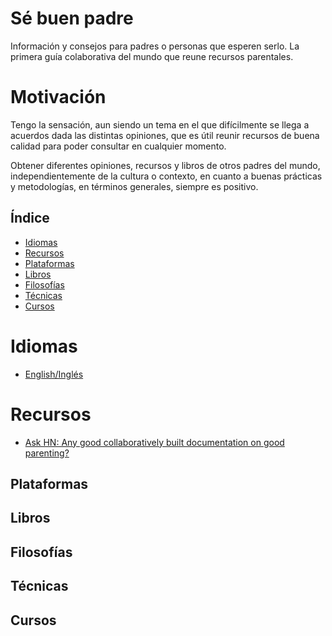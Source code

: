 # Sé buen padre
Información y consejos para padres o personas que esperen serlo.
La primera guía colaborativa del mundo que reune recursos parentales.

# Motivación
Tengo la sensación, aun siendo un tema en el que difícilmente se llega a acuerdos dada las distintas opiniones,
que es útil reunir recursos de buena calidad para poder consultar en cualquier momento.

Obtener diferentes opiniones, recursos y libros de otros padres del mundo, independientemente de la cultura o contexto,
en cuanto a buenas prácticas y metodologías, en términos generales, siempre es positivo.

## Índice

- [Idiomas](#idiomas)
- [Recursos](#recursos)
- [Plataformas](#plataformas)
- [Libros](#libros)
- [Filosofías](#filosofías)
- [Técnicas](#técnicas)
- [Cursos](#cursos)

# Idiomas
- [English/Inglés](https://github.com/davidpelayo/awesome-parenting/blob/master/README.md)

# Recursos
- [Ask HN: Any good collaboratively built documentation on good parenting?](https://news.ycombinator.com/item?id=17023693)

## Plataformas


## Libros


## Filosofías


## Técnicas


## Cursos

